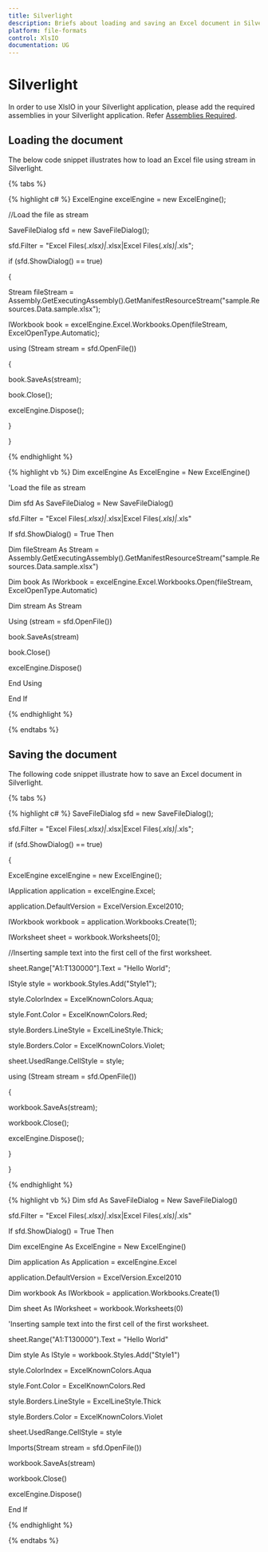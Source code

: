 ```yaml
---
title: Silverlight
description: Briefs about loading and saving an Excel document in Silverlight platform.
platform: file-formats
control: XlsIO
documentation: UG
---
```

# Silverlight 

In order to use XlsIO in your Silverlight application, please add the required assemblies in your Silverlight application. Refer [Assemblies Required](/File-Formats/XlsIO/Assemblies-Required).

## Loading the document

The below code snippet illustrates how to load an Excel file using stream in Silverlight.

{% tabs %}  

{% highlight c# %}
ExcelEngine excelEngine = new ExcelEngine();



//Load the file as stream

SaveFileDialog sfd = new SaveFileDialog();

sfd.Filter = "Excel Files(*.xlsx)|*.xlsx|Excel Files(*.xls)|*.xls";

if (sfd.ShowDialog() == true)

{

Stream fileStream = Assembly.GetExecutingAssembly().GetManifestResourceStream("sample.Resources.Data.sample.xlsx");

IWorkbook book = excelEngine.Excel.Workbooks.Open(fileStream, ExcelOpenType.Automatic);

using (Stream stream = sfd.OpenFile())

{

book.SaveAs(stream);

book.Close();

excelEngine.Dispose();

}

}



{% endhighlight %}

{% highlight vb %}
Dim excelEngine As ExcelEngine = New ExcelEngine()

'Load the file as stream

Dim sfd As SaveFileDialog = New SaveFileDialog()

sfd.Filter = "Excel Files(*.xlsx)|*.xlsx|Excel Files(*.xls)|*.xls"

If sfd.ShowDialog() = True Then

Dim fileStream As Stream = Assembly.GetExecutingAssembly().GetManifestResourceStream("sample.Resources.Data.sample.xlsx")

Dim book As IWorkbook = excelEngine.Excel.Workbooks.Open(fileStream, ExcelOpenType.Automatic)

Dim stream As Stream

Using (stream = sfd.OpenFile())

book.SaveAs(stream)

book.Close()

excelEngine.Dispose()

End Using

End If



{% endhighlight %}

  {% endtabs %}  

## Saving the document

The following code snippet illustrate how to save an Excel document in Silverlight.

{% tabs %}  

{% highlight c# %}
SaveFileDialog sfd = new SaveFileDialog();

sfd.Filter = "Excel Files(*.xlsx)|*.xlsx|Excel Files(*.xls)|*.xls";

if (sfd.ShowDialog() == true)

{

ExcelEngine excelEngine = new ExcelEngine();

IApplication application = excelEngine.Excel;

application.DefaultVersion = ExcelVersion.Excel2010;

IWorkbook workbook = application.Workbooks.Create(1);

IWorksheet sheet = workbook.Worksheets[0];

//Inserting sample text into the first cell of the first worksheet.

sheet.Range["A1:T130000"].Text = "Hello World";

IStyle style = workbook.Styles.Add("Style1");

style.ColorIndex = ExcelKnownColors.Aqua;

style.Font.Color = ExcelKnownColors.Red;

style.Borders.LineStyle = ExcelLineStyle.Thick;

style.Borders.Color = ExcelKnownColors.Violet;

sheet.UsedRange.CellStyle = style;

using (Stream stream = sfd.OpenFile())

{

workbook.SaveAs(stream);

workbook.Close();

excelEngine.Dispose();

}

}



{% endhighlight %}

{% highlight vb %}
Dim sfd As SaveFileDialog = New SaveFileDialog()

sfd.Filter = "Excel Files(*.xlsx)|*.xlsx|Excel Files(*.xls)|*.xls"

If sfd.ShowDialog() = True Then

Dim excelEngine As ExcelEngine = New ExcelEngine()

Dim application As Application = excelEngine.Excel

application.DefaultVersion = ExcelVersion.Excel2010

Dim workbook As IWorkbook = application.Workbooks.Create(1)

Dim sheet As IWorksheet = workbook.Worksheets(0)

'Inserting sample text into the first cell of the first worksheet.

sheet.Range("A1:T130000").Text = "Hello World"

Dim style As IStyle = workbook.Styles.Add("Style1")

style.ColorIndex = ExcelKnownColors.Aqua

style.Font.Color = ExcelKnownColors.Red

style.Borders.LineStyle = ExcelLineStyle.Thick

style.Borders.Color = ExcelKnownColors.Violet

sheet.UsedRange.CellStyle = style

Imports(Stream stream = sfd.OpenFile())

workbook.SaveAs(stream)

workbook.Close()

excelEngine.Dispose()

End If



{% endhighlight %}

  {% endtabs %}  

